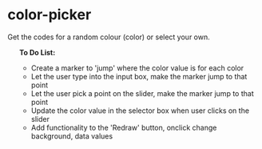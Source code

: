 # color-picker
Get the codes for a random colour (color) or select your own.

<ul><strong>To Do List:</strong><ul>
  <li>Create a marker to 'jump' where the color value is for each color</li>
  <li>Let the user type into the input box, make the marker jump to that point</li>
  <li>Let the user pick a point on the slider, make the marker jump to that point</li>
  <li>Update the color value in the selector box when user clicks on the slider</li>
  <li>Add functionality to the 'Redraw' button, onclick change background, data values</li></li>
</ul>
